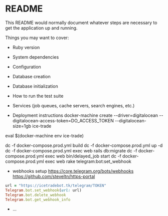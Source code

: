 # README

This README would normally document whatever steps are necessary to get the
application up and running.

Things you may want to cover:

* Ruby version

* System dependencies

* Configuration

* Database creation

* Database initialization

* How to run the test suite

* Services (job queues, cache servers, search engines, etc.)

* Deployment instructions
docker-machine create --driver=digitalocean --digitalocean-access-token=DO_ACCESS_TOKEN --digitalocean-size=1gb ice-trade

eval $(docker-machine env ice-trade)

dc -f docker-compose.prod.yml build
dc -f docker-compose.prod.yml up -d
dc -f docker-compose.prod.yml exec web rails db:migrate
dc -f docker-compose.prod.yml exec web bin/delayed_job start
dc -f docker-compose.prod.yml exec web rake telegram:bot:set_webhook

* webhooks setup
https://core.telegram.org/bots/webhooks
https://github.com/steveltn/https-portal
```ruby
url = "https://icetradebot.tk/telegram/TOKEN"
Telegram.bot.set_webhook(url: url)
Telegram.bot.delete_webhook
Telegram.bot.get_webhook_info
```
* ...
